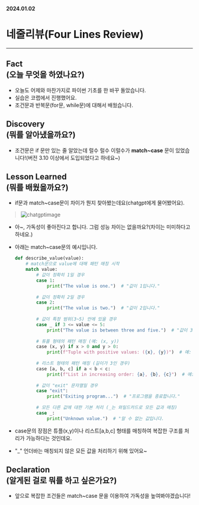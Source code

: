 **2024.01.02**
# 네줄리뷰(Four Lines Review) 
---

## Fact<br>(오늘 무엇을 하였나요?)</br>
- 오늘도 어제와 마찬가지로 파이썬 기초를 한 바꾸 돌았습니다.
- 실습은 코랩에서 진행했어요.
- 조건문과 반복문(for문, while문)에 대해서 배웠습니다.

## Discovery<br>(뭐를 알아냈을까요?)</br>
- 조건문은 if 문만 있는 줄 알았는데 럴수 럴수 이럴수가 **match~case** 문이 있었습니다!(버전 3.10 이상에서 도입되었다고 하네요~)

## Lesson Learned<br>(뭐를 배웠을까요?)</br>
- if문과 match~case문이 차이가 뭔지 찾아봤는데요(chatgpt에게 물어봤어요).

>    ![chatgptimage](https://github.com/user-attachments/assets/b3b4475d-07c1-4891-97d0-ff7bbe89e215)

- 아~, 가독성이 좋아진다고 합니다. 그럼 성능 차이는 없을까요?(차이는 미미하다고 하네요.)
- 아래는 match~case문의 예시입니다.

    ~~~python
    def describe_value(value):
        # match문으로 value에 대해 패턴 매칭 시작
        match value:
            # 값이 정확히 1일 경우
            case 1:
                print("The value is one.")  # "값이 1입니다."
            
            # 값이 정확히 2일 경우
            case 2:
                print("The value is two.")  # "값이 2입니다."
            
            # 값이 특정 범위(3~5) 안에 있을 경우
            case _ if 3 <= value <= 5:
                print("The value is between three and five.")  # "값이 3에서 5 사이입니다."
            
            # 튜플 형태의 패턴 매칭 (예: (x, y))
            case (x, y) if x > 0 and y > 0:
                print(f"Tuple with positive values: ({x}, {y})")  # 예: "(3, 4)" 출력
            
            # 리스트 형태의 패턴 매칭 (길이가 3인 경우)
            case [a, b, c] if a < b < c:
                print(f"List in increasing order: {a}, {b}, {c}")  # 예: "[1, 2, 3]" 출력
            
            # 값이 "exit" 문자열일 경우
            case "exit":
                print("Exiting program...")  # "프로그램을 종료합니다."
            
            # 모든 다른 값에 대한 기본 처리 (_는 와일드카드로 모든 값과 매칭)
            case _:
                print("Unknown value.")  # "알 수 없는 값입니다.
    ~~~

- case문의 장점은 튜플(x,y)이나 리스트[a,b,c] 형태를 매칭하여 복잡한 구조를 처리가 가능하다는 것인데요.
- "_" 언더바는 매칭되지 않은 모든 값을 처리하기 위해 있어요~

## Declaration<br>(알게된 걸로 뭐를 하고 싶은가요?)</br>
- 앞으로 복잡한 조건들은 match~case 문을 이용하여 가독성을 높여봐야겠습니다!